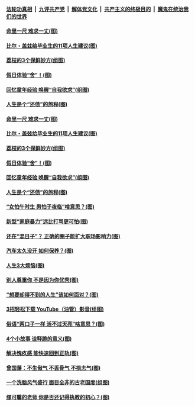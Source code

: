 ####  [法轮功真相](../../../../basic/blob/master/README.md?t=06212102) &nbsp;|&nbsp; [九评共产党](../../../../9ping.md/blob/master/README.md?t=06212102) &nbsp;|&nbsp; [解体党文化](../../../../jtdwh.md/blob/master/README.md?t=06212102)  &nbsp;|&nbsp; [共产主义的终极目的](../../../../gczydzjmd.md/blob/master/README.md?t=06212102) &nbsp;|&nbsp; [魔鬼在统治我们的世界](../../../../mgztzwmdsj.md/blob/master/README.md?t=06212102) 

#### [命里一尺 难求一丈(图)](../pages/p8/936782.md?t=06212102) 

#### [比尔・盖兹给毕业生的11项人生建议(图)](../pages/p8/936231.md?t=06212102) 

#### [荔枝的3个保鲜妙方(组图)](../pages/p8/936950.md?t=06212102) 

#### [假日体验“舍”！(图)](../pages/p8/937183.md?t=06212102) 

#### [回忆童年经验 唤醒“自我欲求”(组图)](../pages/p8/937082.md?t=06212102) 

#### [人生是个“还债”的旅程(图)](../pages/p8/936768.md?t=06212102) 

#### [命里一尺 难求一丈(图)](../pages/p8/936782.md?t=06212102) 

#### [比尔・盖兹给毕业生的11项人生建议(图)](../pages/p8/936231.md?t=06212102) 

#### [荔枝的3个保鲜妙方(组图)](../pages/p8/936950.md?t=06212102) 

#### [假日体验“舍”！(图)](../pages/p8/937183.md?t=06212102) 

#### [回忆童年经验 唤醒“自我欲求”(组图)](../pages/p8/937082.md?t=06212102) 

#### [人生是个“还债”的旅程(图)](../pages/p8/936768.md?t=06212102) 

#### [“女怕午时生 男怕子夜临”啥意思？(图)](../pages/p8/937081.md?t=06212102) 

#### [新型“家庭暴力”远比打骂更可怕(图)](../pages/p8/936230.md?t=06212102) 

#### [还在“混日子”？ 正确的圈子能扩大职场影响力(图)](../pages/p8/937049.md?t=06212102) 

#### [汽车太久没开 如何保养？(图)](../pages/p8/937035.md?t=06212102) 

#### [人生3大烦恼(图)](../pages/p8/936959.md?t=06212102) 

#### [别人尊重你 不是因为你优秀(图)](../pages/p8/936253.md?t=06212102) 

#### [“想要却得不到的人生”该如何面对？(图)](../pages/p8/936933.md?t=06212102) 

#### [3招轻松下载 YouTube（油管）影音(组图)](../pages/p8/936922.md?t=06212102) 

#### [俗语“两口子一样 活不过天亮”啥意思？(图)](../pages/p8/936917.md?t=06212102) 

#### [4个小故事 诠释跪的意义(图)](../pages/p8/936353.md?t=06212102) 

#### [解决愧疚感 能快速回到正轨(图)](../pages/p8/936834.md?t=06212102) 

#### [曾国藩：不生傲气 不丢骨气 不损志气(图)](../pages/p8/936248.md?t=06212102) 

#### [一个洗脑风气盛行 面目全非的古老国度(组图)](../pages/p8/936759.md?t=06212102) 

#### [缪可馨的老师 你是否还记得执教的初心？(图)](../pages/p8/936737.md?t=06212102) 

